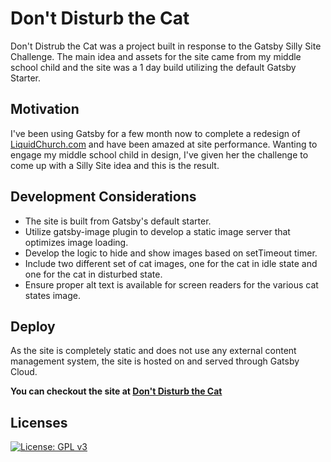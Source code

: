 #  Don't Disturb the Cat

Don't Distrub the Cat was a project built in response to the Gatsby Silly Site Challenge. The main idea and assets for the site came from my middle school child and the site was a 1 day build utilizing the default Gatsby Starter.

## Motivation

I've been using Gatsby for a few month now to complete a redesign of [LiquidChurch.com](https://liquidchurch.com) and have been amazed at site performance. Wanting to engage my middle school child in design, I've given her the challenge to come up with a Silly Site idea and this is the result.

## Development Considerations

* The site is built from Gatsby's default starter.
* Utilize gatsby-image plugin to develop a static image server that optimizes image loading.
* Develop the logic to hide and show images based on setTimeout timer.
* Include two different set of cat images, one for the cat in idle state and one for the cat in disturbed state. 
* Ensure proper alt text is available for screen readers for the various cat states image.

## Deploy

As the site is completely static and does not use any external content management system, the site is hosted on and served through Gatsby Cloud.

**You can checkout the site at [Don't Disturb the Cat](http://dontdisturbthecat.gtsb.io/)**

## Licenses

[![License: GPL v3](https://img.shields.io/badge/License-GPLv3-blue.svg)](https://www.gnu.org/licenses/gpl-3.0)
